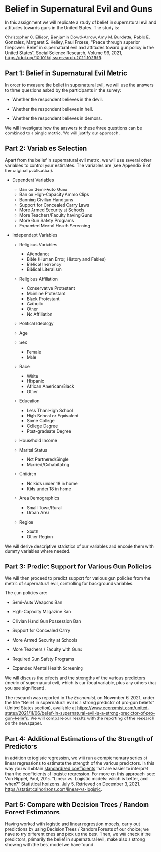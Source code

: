 # Belief in Supernatural Evil and Guns

In this assignment we will replicate a study of belief in supernatural evil and attitudes towards guns in the United States. The study is:

Christopher G. Ellison, Benjamin Dowd-Arrow, Amy M. Burdette, Pablo E. Gonzalez, Margaret S. Kelley, Paul Froese,
"Peace through superior firepower: Belief in supernatural evil and attitudes toward gun policy in the United States", Social Science Research, Volume 99, 2021, https://doi.org/10.1016/j.ssresearch.2021.102595.


## Part 1: Belief in Supernatural Evil Metric
In order to measure the belief in supernatural evil, we will use the answers to three questions asked by the participants in the survey:

* Whether the respondent believes in the devil.

* Whether the respondent believes in hell.

* Whether the respondent believes in demons.

We will investigate how the answers to these three questions can be combined to a single metric. We will justify our approach. 


## Part 2: Variables Selection
Apart from the belief in supernatural evil metric, we will use several other variables to control your estimates. The variables are (see Appendix B of the original publication):

* Dependent Variables

  * Ban on Semi-Auto Guns
  * Ban on High-Capacity Ammo Clips 
  * Banning Civilian Handguns
  * Support for Concealed Carry Laws 
  * More Armed Security at Schools 
  * More Teachers/Faculty having Guns 
  * More Gun Safety Programs 
  * Expanded Mental Health Screening
  
* Independept Variables
 
   * Religious Variables
     * Attendance
     * Bible (Human Error, History and Fables) 
     * Biblical Inerrancy
     * Biblical Literalism
     
  * Religious Affiliation
    * Conservative Protestant 
    * Mainline Protestant 
    * Black Protestant 
    * Catholic
    * Other
    * No Affiliation
  * Political Ideology
  * Age
  * Sex
    * Female
    * Male
  * Race
    * White
    * Hispanic
    * African American/Black 
    * Other
  * Education
    * Less Than High School 
    * High School or Equivalent 
    * Some College
    * College Degree 
    * Post-graduate Degree 
  * Household Income
  * Marital Status
    * Not Partnered/Single 
    * Married/Cohabitating
  * Children
    * No kids under 18 in home 
    * Kids under 18 in home
  * Area Demographics
    * Small Town/Rural
    * Urban Area
  * Region
    * South
    * Other Region
    
We will derive descriptive statistics of our variables and encode them with dummy variables where needed. 



## Part 3: Predict Support for Various Gun Policies

We will then proceed to predict support for various gun policies from the metric of supernatural evil, controlling for background variables.

The gun policies are:

* Semi-Auto Weapons Ban

* High-Capacity Magazine Ban

* Cilivian Hand Gun Possession Ban

* Support for Concealed Carry

* More Armed Security at Schools

* More Teachers / Faculty with Guns

* Required Gun Safety Programs

* Expanded Mental Health Screening

We will discuss the effects and the strengths of the various predictors (metric of supernatural evil, which is our focal variable, plus any others that you see significant). 

The research was reported in *The Economist*, on November 6, 2021, under the title "Belief in supernatural evil is a strong predictor of pro-gun beliefs" (United States section), available at https://www.economist.com/united-states/2021/11/06/belief-in-supernatural-evil-is-a-strong-predictor-of-pro-gun-beliefs. We will compare our results with the reporting of the research on the newspaper.


## Part 4: Additional Estimations of the Strength of Predictors

In addition to logistic regression, we will run a complementary series of linear regressions to estimate the strength of the various predictors. In this way you will obtain [standardized coefficients](https://en.wikipedia.org/wiki/Standardized_coefficient) that are easier to interpret than the coefficients of logistic regression. For more on this approach, see:
Von Hippel, Paul, 2015. “Linear vs. Logistic models: which is better, and when?” Statistical horizons. July 5. Retrieved on December 3, 2021. https://statisticalhorizons.com/linear-vs-logistic.


## Part 5: Compare with Decision Trees / Random Forest Estimators

Having worked with logistic and linear regression models, carry out predictions by using Decision Trees / Random Forests of our choice; we have to try different ones and pick up the best. Then, we will check if the predictors, primarily the belief in supernatural evil, make also a strong showing with the best model we have found.